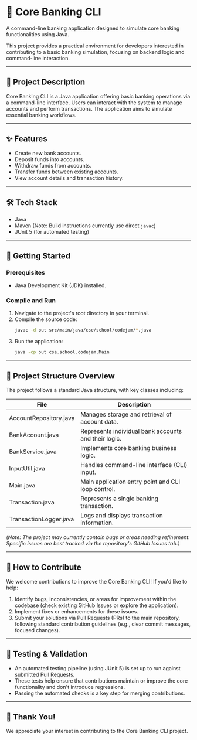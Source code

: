 # 🏦 Core Banking CLI

A command-line banking application designed to simulate core banking functionalities using Java.

This project provides a practical environment for developers interested in contributing to a basic banking simulation, focusing on backend logic and command-line interaction.

---

## 📜 Project Description

Core Banking CLI is a Java application offering basic banking operations via a command-line interface. Users can interact with the system to manage accounts and perform transactions. The application aims to simulate essential banking workflows.

---

## ✨ Features

- Create new bank accounts.
- Deposit funds into accounts.
- Withdraw funds from accounts.
- Transfer funds between existing accounts.
- View account details and transaction history.

---

## 🛠️ Tech Stack

- Java
- Maven (Note: Build instructions currently use direct `javac`)
- JUnit 5 (for automated testing)

---

## 🚀 Getting Started

### Prerequisites

- Java Development Kit (JDK) installed.

### Compile and Run

1.  Navigate to the project's root directory in your terminal.
2.  Compile the source code:
    ```bash
    javac -d out src/main/java/cse/school/codejam/*.java
    ```
3.  Run the application:
    ```bash
    java -cp out cse.school.codejam.Main
    ```

---

## 📁 Project Structure Overview

The project follows a standard Java structure, with key classes including:

| File                   | Description                                          |
|------------------------|------------------------------------------------------|
| AccountRepository.java | Manages storage and retrieval of account data.      |
| BankAccount.java       | Represents individual bank accounts and their logic. |
| BankService.java       | Implements core banking business logic.             |
| InputUtil.java         | Handles command-line interface (CLI) input.          |
| Main.java              | Main application entry point and CLI loop control.   |
| Transaction.java       | Represents a single banking transaction.             |
| TransactionLogger.java | Logs and displays transaction information.           |

*(Note: The project may currently contain bugs or areas needing refinement. Specific issues are best tracked via the repository's GitHub Issues tab.)*

---

## 🚩 How to Contribute

We welcome contributions to improve the Core Banking CLI! If you'd like to help:
1.  Identify bugs, inconsistencies, or areas for improvement within the codebase (check existing GitHub Issues or explore the application).
2.  Implement fixes or enhancements for these issues.
3.  Submit your solutions via Pull Requests (PRs) to the main repository, following standard contribution guidelines (e.g., clear commit messages, focused changes).

---

## 🧪 Testing & Validation

- An automated testing pipeline (using JUnit 5) is set up to run against submitted Pull Requests.
- These tests help ensure that contributions maintain or improve the core functionality and don't introduce regressions.
- Passing the automated checks is a key step for merging contributions.

---

## 🙏 Thank You!

We appreciate your interest in contributing to the Core Banking CLI project.

